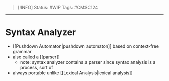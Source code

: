 > [!INFO]
> Status: #WIP
> Tags: #CMSC124 

----
# Syntax Analyzer
- [[Pushdown Automaton|pushdown automaton]] based on context-free grammar
- also called a [[parser]]
	- note: syntax analyzer contains a parser since syntax analysis is a process, sort of
- always portable unlike [[Lexical Analysis|lexical analysis]]

